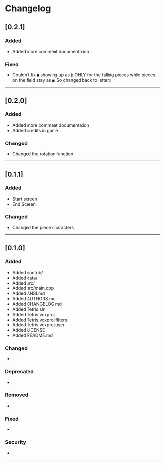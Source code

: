 ﻿# Changelog

## [0.2.1]

### Added
* Added more comment documentation

### Fixed
* Couldn't fix `■` showing up as `þ` ONLY for the falling pieces while pieces on the field stay as `■`. So changed back to letters

-------------------------------------------------------------------------------------------------------------

## [0.2.0]

### Added
* Added more comment documentation
* Added credits in game

### Changed
* Changed the rotation function

-------------------------------------------------------------------------------------------------------------

## [0.1.1]

### Added
* Start screen
* End Screen

### Changed
* Changed the piece characters

-------------------------------------------------------------------------------------------------------------

## [0.1.0]

### Added
* Added contrib/
* Added data/
* Added src/
* Added src/main.cpp
* Added ANSI.md
* Added AUTHORS.md
* Added CHANGELOG.md
* Added Tetris.sln
* Added Tetris.vcxproj
* Added Tetris.vcxproj.filters
* Added Tetris.vcxproj.user
* Added LICENSE
* Added README.md

### Changed
*

### Deprecated
*

### Removed
*

### Fixed
*

### Security
*

-------------------------------------------------------------------------------------------------------------